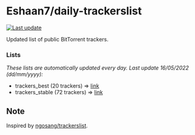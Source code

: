 
# Eshaan7/daily-trackerslist 

[![Last update](https://img.shields.io/badge/Last%20update-16/05/2022-blue.svg)](#)

Updated list of public BitTorrent trackers.

### Lists
*These lists are automatically updated every day. Last update 16/05/2022 (_dd/mm/yyyy_):*

* trackers_best (20 trackers) => [link](https://raw.githubusercontent.com/eshaan7/daily-trackerslist/master/trackers_best.txt)
* trackers_stable (72 trackers) => [link](https://raw.githubusercontent.com/eshaan7/daily-trackerslist/master/trackers_stable.txt)

## Note

Inspired by [ngosang/trackerslist](https://github.com/ngosang/trackerslist).
